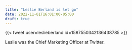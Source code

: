 ```yaml
---
title: "Leslie Berland is let go"
date: 2022-11-01T16:01:00-05:00
draft: true
---
```

{{< tweet user=leslieberland id=1587550342136438785 >}}
<!--more-->

Leslie was the Chief Marketing Officer at Twitter.

